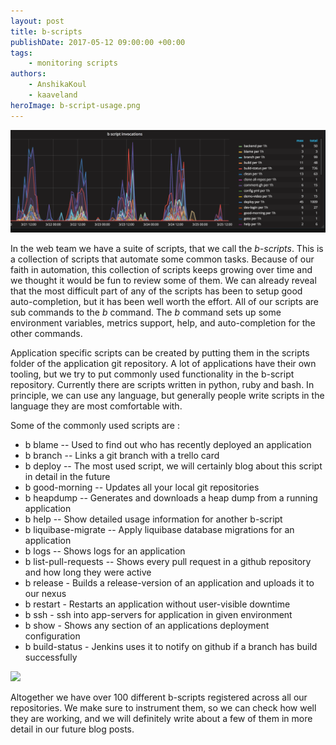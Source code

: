 ```yaml
---
layout: post
title: b-scripts
publishDate: 2017-05-12 09:00:00 +00:00
tags: 
    - monitoring scripts
authors:
    - AnshikaKoul
    - kaaveland
heroImage: b-script-usage.png
---
```


![](b-script-usage.png)


In the web team we have a suite of scripts, that we call the _b-scripts_. This is a collection of scripts that automate some common tasks. Because of our faith in automation, this collection of scripts keeps growing over time and we thought it would be fun to review some of them. We can already reveal that the most difficult part of any of the scripts has been to setup good auto-completion, but it has been well worth the effort. All of our scripts are sub commands to the _b_ command. The _b_ command sets up some environment variables, metrics support, help, and auto-completion for the other commands.

Application specific scripts can be created by putting them in the scripts folder of the application git repository. A lot of applications have their own tooling, but we try to put commonly used functionality in the b-script repository. Currently there are scripts written in python, ruby and bash. In principle, we can use any language, but generally people write scripts in the language they are most comfortable with.

Some of the commonly used scripts are :

- b blame -- Used to find out who has recently deployed an application
- b branch -- Links a git branch with a trello card
- b deploy -- The most used script, we will certainly blog about this script in detail in the future
- b good-morning -- Updates all your local git repositories
- b heapdump -- Generates and downloads a heap dump from a running application
- b help -- Show detailed usage information for another b-script
- b liquibase-migrate -- Apply liquibase database migrations for an application
- b logs -- Shows logs for an application
- b list-pull-requests -- Shows every pull request in a github repository and how long they were active
- b release - Builds a release-version of an application and uploads it to our nexus
- b restart - Restarts an application without user-visible downtime
- b ssh - ssh into app-servers for application in given environment
- b show - Shows any section of an applications deployment configuration
- b build-status - Jenkins uses it to notify on github if a branch has build successfully

<img src="{{ site.baseurl }}/img/b-self-test.png" />

Altogether we have over 100 different b-scripts registered across all our repositories. We make sure to instrument them, so we can check how well they are working, and we will definitely write about a few of them in more detail in our future blog posts.
